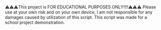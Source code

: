 ⚠️⚠️⚠️This project is FOR EDUCATIONAL PURPOSES ONLY!!!!⚠️⚠️⚠️
Please use at your own risk and on your own device, I am not responsible for any damages caused by utilization of this script. This script was made for a school project demonstration.
